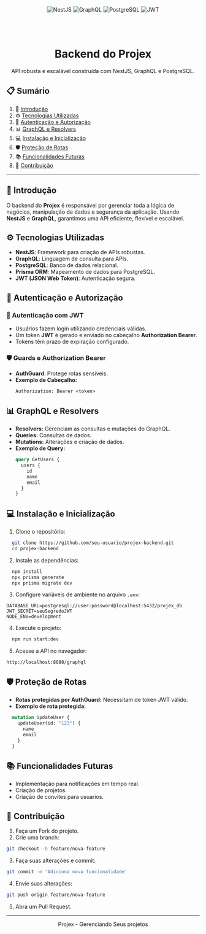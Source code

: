 <div align="center">

  <div>
    <img src="https://img.shields.io/badge/-NestJS-black?style=for-the-badge&logoColor=white&logo=nestjs&color=E0234E" alt="NestJS" />
    <img src="https://img.shields.io/badge/-GraphQL-black?style=for-the-badge&logoColor=white&logo=graphql&color=E10098" alt="GraphQL" />
    <img src="https://img.shields.io/badge/-PostgreSQL-black?style=for-the-badge&logoColor=white&logo=postgresql&color=31648C" alt="PostgreSQL" />
    <img src="https://img.shields.io/badge/-JWT-black?style=for-the-badge&logoColor=white&logo=jsonwebtokens&color=000000" alt="JWT" />
  </div>
<br/><br/></br>
 
  <h1 align="center">Backend do Projex</h1>

   <div align="center">
     API robusta e escalável construída com NestJS, GraphQL e PostgreSQL.
    </div>
</div>

## 📋 <a name="table">Sumário</a>

1. 🚀 [Introdução](#introducao)
2. ⚙️ [Tecnologias Utilizadas](#tecnologias)
3. 🔐 [Autenticação e Autorização](#autenticacao)
4. 📊 [GraphQL e Resolvers](#graphql)
5. 💻 [Instalação e Inicialização](#instalacao)
6. 🛡️ [Proteção de Rotas](#protecao-rotas)
7. 📚 [Funcionalidades Futuras](#futuras)
8. 🤝 [Contribuição](#contribuicao)

---

## 🚀 <a name="introducao">Introdução</a>

O backend do **Projex** é responsável por gerenciar toda a lógica de negócios, manipulação de dados e segurança da aplicação. Usando **NestJS** e **GraphQL**, garantimos uma API eficiente, flexível e escalável.

## ⚙️ <a name="tecnologias">Tecnologias Utilizadas</a>

- **NestJS**: Framework para criação de APIs robustas.
- **GraphQL**: Linguagem de consulta para APIs.
- **PostgreSQL**: Banco de dados relacional.
- **Prisma ORM**: Mapeamento de dados para PostgreSQL.
- **JWT (JSON Web Token)**: Autenticação segura.

## 🔐 <a name="autenticacao">Autenticação e Autorização</a>

### 🔑 Autenticação com JWT
- Usuários fazem login utilizando credenciais válidas.
- Um token **JWT** é gerado e enviado no cabeçalho **Authorization Bearer**.
- Tokens têm prazo de expiração configurado.

### 🛡️ Guards e Authorization Bearer
- **AuthGuard**: Protege rotas sensíveis.
- **Exemplo de Cabeçalho:**
  ```http
  Authorization: Bearer <token>
  ```

## 📊 <a name="graphql">GraphQL e Resolvers</a>

- **Resolvers:** Gerenciam as consultas e mutações do GraphQL.
- **Queries:** Consultas de dados.
- **Mutations:** Alterações e criação de dados.
- **Exemplo de Query:**
  ```graphql
  query GetUsers {
    users {
      id
      name
      email
    }
  }
  ```

## 💻 <a name="instalacao">Instalação e Inicialização</a>

1. Clone o repositório:
```bash
  git clone https://github.com/seu-usuario/projex-backend.git
  cd projex-backend
```

2. Instale as dependências:
```bash
  npm install
  npx prisma generate
  npx prisma migrate dev
```

3. Configure variáveis de ambiente no arquivo `.env`:
```env
DATABASE_URL=postgresql://user:password@localhost:5432/projex_db
JWT_SECRET=seuSegredoJWT
NODE_ENV=development 

```

4. Execute o projeto:
```bash
  npm run start:dev
```

5. Acesse a API no navegador:
```
http://localhost:8080/graphql
```

## 🛡️ <a name="protecao-rotas">Proteção de Rotas</a>

- **Rotas protegidas por AuthGuard:** Necessitam de token JWT válido.
- **Exemplo de rota protegida:**
```graphql
  mutation UpdateUser {
    updateUser(id: "123") {
      name
      email
    }
  }
```

## 📚 <a name="futuras">Funcionalidades Futuras</a>

- Implementação para notificações em tempo real.
- Criação de projetos.
- Criação de convites para usuarios.

## 🤝 <a name="contribuicao">Contribuição</a>

1. Faça um Fork do projeto.
2. Crie uma branch:
```bash
git checkout -b feature/nova-feature
```
3. Faça suas alterações e commit:
```bash
git commit -m 'Adiciona nova funcionalidade'
```
4. Envie suas alterações:
```bash
git push origin feature/nova-feature
```
5. Abra um Pull Request.
---

<div align="center">
Projex - Gerenciando Seus projetos
</div>
